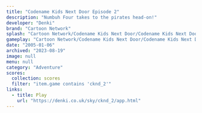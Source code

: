 ```yaml
---
title: "Codename Kids Next Door Episode 2"
description: "Numbuh Four takes to the pirates head-on!"
developer: "Denki"
brand: "Cartoon Network"
splash: "Cartoon Network/Codename Kids Next Door/Codename Kids Next Door Episode 2/Splash.jpg"
gameplay: "Cartoon Network/Codename Kids Next Door/Codename Kids Next Door Episode 2/Screen02.jpg"
date: "2005-01-06"
archived: "2023-08-19"
image: null
menu: null
category: "Adventure"
scores:
  collection: scores
  filter: "item.game contains 'cknd_2'"
links:
  - title: Play
    url: "https://denki.co.uk/sky/cknd_2/app.html"
---
```

